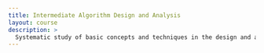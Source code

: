 ```yaml
---
title: Intermediate Algorithm Design and Analysis
layout: course
description: >
  Systematic study of basic concepts and techniques in the design and analysis of algorithms, illustrated from various problem areas. Topics include: models of computation; choice of data structures; graph-theoretic, algebraic, and text processing algorithms.
---
```


